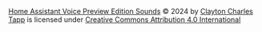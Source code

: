 [Home Assistant Voice Preview Edition Sounds](https://github.com/esphome/home-assistant-voice-pe/tree/dev/sounds) © 2024 by [Clayton Charles Tapp](https://www.cctaudio.com/) is licensed under [Creative Commons Attribution 4.0 International](https://creativecommons.org/licenses/by/4.0/?ref=chooser-v1) 
